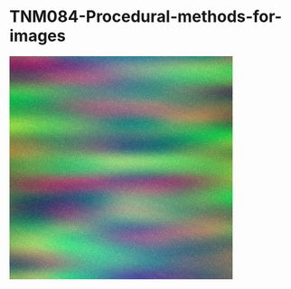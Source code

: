 # TNM084-Procedural-methods-for-images

![img](https://github.com/Tyddan/TNM084-Procedural-methods-for-images/blob/master/TNM084-lab1-C/norrsken.PNG)
